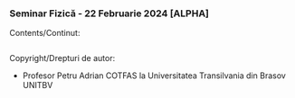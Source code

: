 ### Seminar Fizică - 22 Februarie 2024 [ALPHA]

Contents/Continut: 

```sh
```

Copyright/Drepturi de autor:
* Profesor Petru Adrian COTFAS la Universitatea Transilvania din Brasov UNITBV
